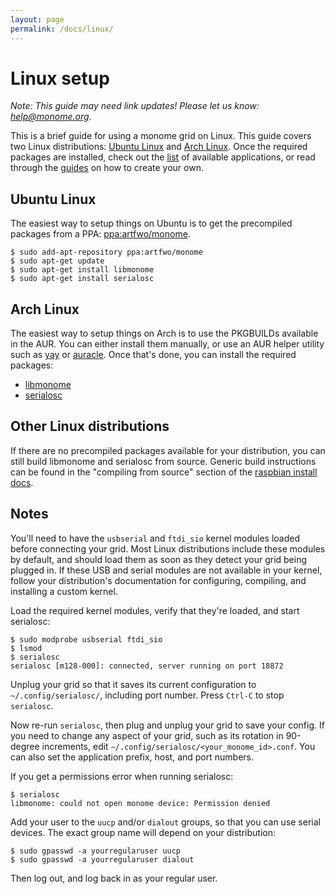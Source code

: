 ```yaml
---
layout: page
permalink: /docs/linux/
---
```


# Linux setup

_Note: This guide may need link updates! Please let us know: [help@monome.org](mailto:help@monome.org)_.

This is a brief guide for using a monome grid on Linux. This guide covers two Linux distributions: [Ubuntu Linux](https://www.ubuntu.com) and [Arch Linux](https://www.archlinux.org). Once the required packages are installed, check out the [list](/docs/app) of available applications, or read through the [guides](/docs/grid-studies/) on how to create your own.

## Ubuntu Linux

The easiest way to setup things on Ubuntu is to get the precompiled packages from a PPA: [ppa:artfwo/monome](https://launchpad.net/~artfwo/+archive/monome).

	$ sudo add-apt-repository ppa:artfwo/monome
	$ sudo apt-get update
	$ sudo apt-get install libmonome
	$ sudo apt-get install serialosc

## Arch Linux

The easiest way to setup things on Arch is to use the PKGBUILDs available in the AUR. You can either install them manually, or use an AUR helper utility such as [yay](https://github.com/Jguer/yay) or [auracle](https://github.com/falconindy/auracle). Once that's done, you can install the required packages:

- [libmonome](https://aur.archlinux.org/packages/libmonome-git/)
- [serialosc](https://aur.archlinux.org/packages/serialosc-git/)

## Other Linux distributions

If there are no precompiled packages available for your distribution, you can still build libmonome and serialosc from source. Generic build instructions can be found in the "compiling from source" section of the [raspbian install docs](/docs/raspbian/).

## Notes

You'll need to have the `usbserial` and `ftdi_sio` kernel modules loaded before connecting your grid. Most Linux distributions include these modules by default, and should load them as soon as they detect your grid being plugged in. If these USB and serial modules are not available in your kernel, follow your distribution's documentation for configuring, compiling, and installing a custom kernel.

Load the required kernel modules, verify that they're loaded, and start serialosc:

	$ sudo modprobe usbserial ftdi_sio
	$ lsmod
	$ serialosc
	serialosc [m128-000]: connected, server running on port 18872

Unplug your grid so that it saves its current configuration to `~/.config/serialosc/`, including port number. Press `Ctrl-C` to stop `serialosc`.

Now re-run `serialosc`, then plug and unplug your grid to save your config. If you need to change any aspect of your grid, such as its rotation in 90-degree increments, edit `~/.config/serialosc/<your_monome_id>.conf`. You can also set the application prefix, host, and port numbers.

If you get a permissions error when running serialosc:

	$ serialosc
	libmonome: could not open monome device: Permission denied

Add your user to the `uucp` and/or `dialout` groups, so that you can use serial devices. The exact group name will depend on your distribution:

	$ sudo gpasswd -a yourregularuser uucp
	$ sudo gpasswd -a yourregularuser dialout

Then log out, and log back in as your regular user.
